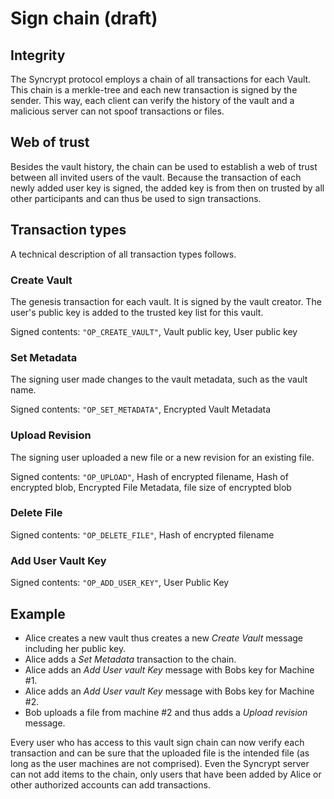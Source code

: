 # Sign chain (draft)

## Integrity

The Syncrypt protocol employs a chain of all transactions for each Vault. This chain is a
merkle-tree and each new transaction is signed by the sender. This way, each client can verify
the history of the vault and a malicious server can not spoof transactions or files.

## Web of trust

Besides the vault history, the chain can be used to establish a web of trust between all invited
users of the vault. Because the transaction of each newly added user key is signed, the added key
is from then on trusted by all other participants and can thus be used to sign transactions.

## Transaction types

A technical description of all transaction types follows.

### Create Vault

The genesis transaction for each vault. It is signed by the vault creator. The user's public key is
added to the trusted key list for this vault.

Signed contents: ``"OP_CREATE_VAULT"``, Vault public key, User public key

### Set Metadata

The signing user made changes to the vault metadata, such as the vault name.

Signed contents: ``"OP_SET_METADATA"``, Encrypted Vault Metadata

### Upload Revision

The signing user uploaded a new file or a new revision for an existing file.

Signed contents: ``"OP_UPLOAD"``, Hash of encrypted filename, Hash of encrypted blob, Encrypted File Metadata, file size of
encrypted blob

### Delete File

Signed contents: ``"OP_DELETE_FILE"``, Hash of encrypted filename

### Add User Vault Key

Signed contents: ``"OP_ADD_USER_KEY"``, User Public Key

## Example

* Alice creates a new vault thus creates a new *Create Vault* message including her public key.
* Alice adds a *Set Metadata* transaction to the chain.
* Alice adds an *Add User vault Key* message with Bobs key for Machine #1.
* Alice adds an *Add User vault Key* message with Bobs key for Machine #2.
* Bob uploads a file from machine #2 and thus adds a *Upload revision* message.

Every user who has access to this vault sign chain can now verify each transaction and can be sure
that the uploaded file is the intended file (as long as the user machines are not comprised). Even
the Syncrypt server can not add items to the chain, only users that have been added by Alice or
other authorized accounts can add transactions.
